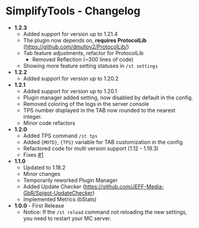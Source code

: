 # SimplifyTools - Changelog

- **1.2.3**
  - Added support for version up to 1.21.4
  - The plugin now depends on, <b>requires ProtocolLib</b> (https://github.com/dmulloy2/ProtocolLib/)
  - Tab feature adjustments, refactor for ProtocolLib
    - Removed Reflection (~300 lines of code)
  - Showing more feature setting statuses in `/st settings` 
- **1.2.2**
  - Added support for version up to 1.20.2
- **1.2.1**
   - Added support for version up to 1.20.1
   - Plugin manager added setting, now disabled by default in the config.
   - Removed coloring of the logs in the server console
   - TPS number displayed in the TAB now rounded to the nearest integer.
   - Minor code refactors
 - **1.2.0**
   - Added TPS command `/st tps` 
   - Added `{MOTD}`, `{TPS}` variable for TAB customization in the config 
   - Refactored code for multi version support (1.12 - 1.19.3)
   - Fixes [#1](https://github.com/LabodiDavid/SimplifyTools/issues/1)
 - **1.1.0**
   - Updated to 1.18.2
   - Minor changes
   - Temporarily reworked Plugin Manager
   - Added Update Checker (https://github.com/JEFF-Media-GbR/Spigot-UpdateChecker)
   - Implemented Metrics (bStats)
 - **1.0.0** - First Release
     - Notice: If the `/st reload` command not reloading the new settings, you need to restart your MC server.
